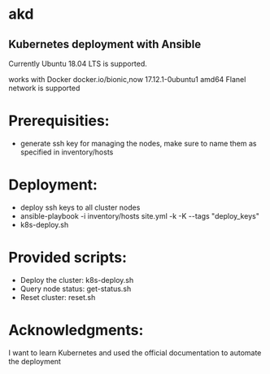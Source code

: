 # akd
## Kubernetes deployment with Ansible

Currently Ubuntu 18.04 LTS is supported.

works with Docker docker.io/bionic,now 17.12.1-0ubuntu1 amd64
Flanel network is supported

# Prerequisities:
  - generate ssh key for managing the nodes, make sure to name them as specified in inventory/hosts

# Deployment: 
  - deploy ssh keys to all cluster nodes
  - ansible-playbook -i inventory/hosts site.yml -k -K --tags "deploy_keys"
  - k8s-deploy.sh

# Provided scripts:
  - Deploy the cluster: k8s-deploy.sh
  - Query node status: get-status.sh
  - Reset cluster: reset.sh

# Acknowledgments:
I want to learn Kubernetes and used the official documentation to automate the deployment
